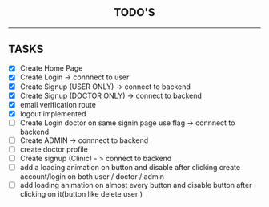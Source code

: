 #

<h2 align='center'>TODO'S</h2>
<hr>

## TASKS

- [x] Create Home Page
- [X] Create Login -> connnect to user
- [X] Create Signup (USER ONLY) -> connect to backend
- [X] Create Signup (DOCTOR ONLY) -> connect to backend
- [x] email verification route
- [x] logout implemented
- [ ] Create Login doctor on same signin page use flag -> connnect to backend
- [ ] Create ADMIN -> connnect to backend
- [ ] create doctor profile
- [ ] Create signup (Clinic) - > connect to backend
- [ ] add a loading animation on button and disable after clicking create account/login on both user / doctor / admin
- [ ] add loading animation on almost every button and disable button after clicking on it(button like delete user )
